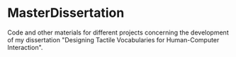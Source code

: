 # MasterDissertation
Code and other materials for different projects concerning the development of my dissertation "Designing Tactile Vocabularies for Human-Computer Interaction". 
